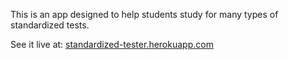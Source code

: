 This is an app designed to help students study for many types of standardized tests.

See it live at: <a href="http://standardized-tester.herokuapp.com">standardized-tester.herokuapp.com</a>
